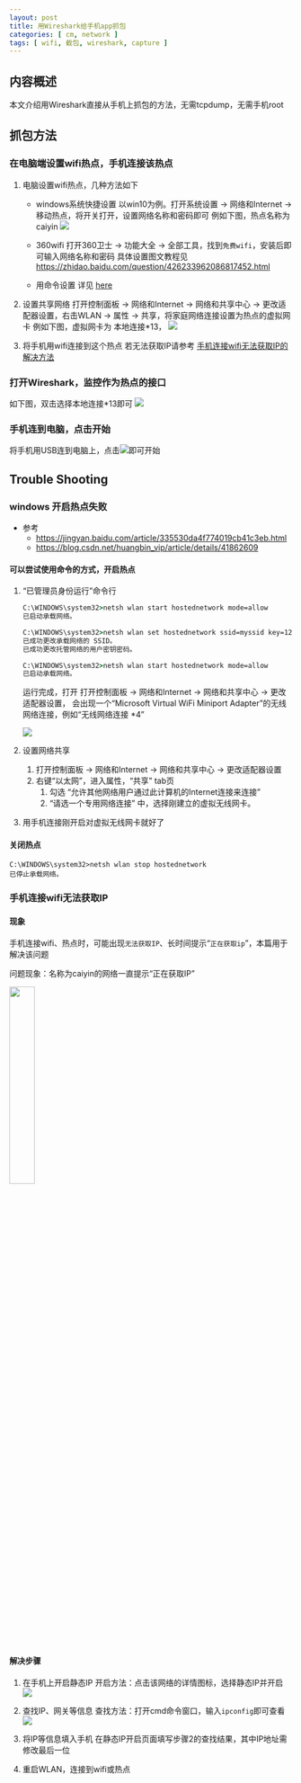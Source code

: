 ```yaml
---
layout: post
title: 用Wireshark给手机app抓包
categories: [ cm, network ]
tags: [ wifi, 截包, wireshark, capture ]
---
```


## 内容概述

本文介绍用Wireshark直接从手机上抓包的方法，无需tcpdump，无需手机root

## 抓包方法

### 在电脑端设置wifi热点，手机连接该热点

1. 电脑设置wifi热点，几种方法如下

    + windows系统快捷设置
    以win10为例。打开系统设置 -> 网络和Internet -> 移动热点，将开关打开，设置网络名称和密码即可
    例如下图，热点名称为caiyin
    ![](QQ截图20180112105601.png)

    + 360wifi
    打开360卫士 -> 功能大全 -> 全部工具，找到`免费wifi`，安装后即可输入网络名称和密码
    具体设置图文教程见<https://zhidao.baidu.com/question/426233962086817452.html>

    + 用命令设置
    详见 [here](#cmd-network)

2. 设置共享网络
打开控制面板 -> 网络和Internet -> 网络和共享中心 -> 更改适配器设置，右击WLAN -> 属性 -> 共享，将家庭网络连接设置为热点的虚拟网卡
例如下图，虚拟网卡为 本地连接*13，
![](QQ截图20180112115311.png)

3. 将手机用wifi连接到这个热点
若无法获取IP请参考 [ 手机连接wifi无法获取IP的解决方法 ](#phone-no-ip-in-wifi)

### 打开Wireshark，监控作为热点的接口

如下图，双击选择本地连接*13即可
![](QQ截图20180112134758.png)

### 手机连到电脑，点击开始

将手机用USB连到电脑上，点击![](QQ截图20180112135311.png)即可开始



## Trouble Shooting



<a name="cmd-network"></a>

### windows 开启热点失败

* 参考
  * <https://jingyan.baidu.com/article/335530da4f774019cb41c3eb.html>
  * <https://blog.csdn.net/huangbin_vip/article/details/41862609>

#### 可以尝试使用命令的方式，开启热点

1. “已管理员身份运行”命令行
    ~~~ bat
    C:\WINDOWS\system32>netsh wlan start hostednetwork mode=allow
    已启动承载网络。

    C:\WINDOWS\system32>netsh wlan set hostednetwork ssid=myssid key=123456789
    已成功更改承载网络的 SSID。
    已成功更改托管网络的用户密钥密码。

    C:\WINDOWS\system32>netsh wlan start hostednetwork mode=allow
    已启动承载网络。
    ~~~
    
    运行完成，打开 打开控制面板 -> 网络和Internet -> 网络和共享中心 -> 更改适配器设置，
    会出现一个“Microsoft Virtual WiFi Miniport Adapter”的无线网络连接，例如“无线网络连接 *4”

    ![](create-virtual-network.png)
    
2. 设置网络共享
    1. 打开控制面板 -> 网络和Internet -> 网络和共享中心 -> 更改适配器设置
    2. 右键“以太网”，进入属性，“共享” tab页
        1. 勾选 “允许其他网络用户通过此计算机的Internet连接来连接”
        2. “请选一个专用网络连接” 中，选择刚建立的虚拟无线网卡。

3. 用手机连接刚开启对虚拟无线网卡就好了


#### 关闭热点

~~~
C:\WINDOWS\system32>netsh wlan stop hostednetwork
已停止承载网络。
~~~



<a name="phone-no-ip-in-wifi"></a>

### 手机连接wifi无法获取IP

#### 现象

手机连接wifi、热点时，可能出现`无法获取IP`、长时间提示“`正在获取ip`”，本篇用于解决该问题

问题现象：名称为caiyin的网络一直提示“正在获取IP”

<img src="无法获取IP.png"  height="30%" width="30%">

#### 解决步骤

1. 在手机上开启静态IP
    开启方法：点击该网络的详情图标，选择静态IP并开启
    ![](静态IP.png)

2. 查找IP、网关等信息
    查找方法：打开cmd命令窗口，输入`ipconfig`即可查看
    ![](查找IP等信息.png)

3. 将IP等信息填入手机
    在静态IP开启页面填写步骤2的查找结果，其中IP地址需修改最后一位

4. 重启WLAN，连接到wifi或热点






